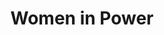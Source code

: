 ---
pid: CH1014
title: Women in Power
location_transcription: City Center
zipcode: '97209'
outside_phl: 'Portland OR '
neighborhood: 
age: '36'
age_range: 30-39
instagram: 
image_file_name: CH_1014.jpg
proposal_transcription: |-
  Celebrate Women in Power and empowering young women
  Multiple women in a circle raising hands facing each other.
topic: Unity,Uplifting,Women
topic_summary: 0, 0, 0
type: Other No Form
keywords_other: 
credit: 
image_labels: 
twitter: 
facebook: 
permalink: "/monuments/ch1014/"
layout: item-page
---